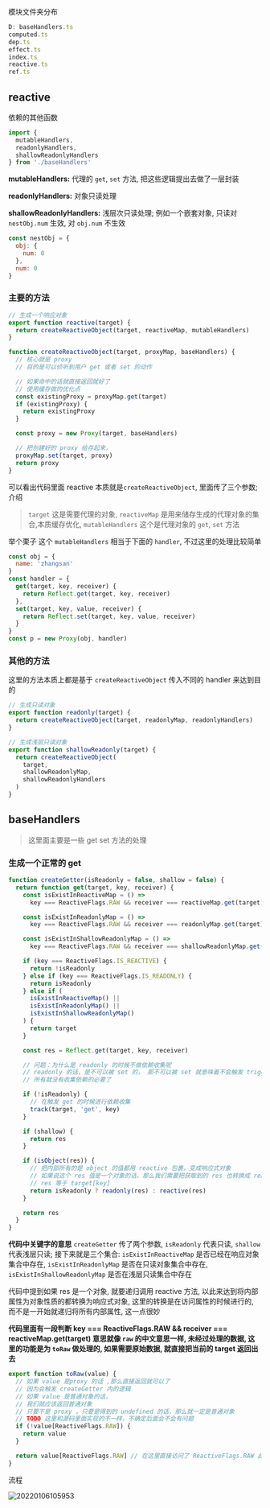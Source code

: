 模块文件夹分布

```javascript
D: baseHandlers.ts
computed.ts
dep.ts
effect.ts
index.ts
reactive.ts
ref.ts
```

## reactive

依赖的其他函数

```javascript
import {
  mutableHandlers,
  readonlyHandlers,
  shallowReadonlyHandlers
} from './baseHandlers'
```

**mutableHandlers:** 代理的 `get`, `set` 方法, 把这些逻辑提出去做了一层封装

**readonlyHandlers:** 对象只读处理

**shallowReadonlyHandlers:** 浅层次只读处理; 例如一个嵌套对象, 只读对 `nestObj.num` 生效, 对 `obj.num` 不生效

```javascript
const nestObj = {
  obj: {
    num: 0
  },
  num: 0
}
```

### 主要的方法

```javascript
// 生成一个响应对象
export function reactive(target) {
  return createReactiveObject(target, reactiveMap, mutableHandlers)
}

function createReactiveObject(target, proxyMap, baseHandlers) {
  // 核心就是 proxy
  // 目的是可以侦听到用户 get 或者 set 的动作

  // 如果命中的话就直接返回就好了
  // 使用缓存做的优化点
  const existingProxy = proxyMap.get(target)
  if (existingProxy) {
    return existingProxy
  }

  const proxy = new Proxy(target, baseHandlers)

  // 把创建好的 proxy 给存起来，
  proxyMap.set(target, proxy)
  return proxy
}
```

可以看出代码里面 reactive 本质就是`createReactiveObject`, 里面传了三个参数; 介绍

> `target` 这是需要代理的对象, `reactiveMap` 是用来储存生成的代理对象的集合,本质缓存优化, `mutableHandlers` 这个是代理对象的 `get`, `set` 方法

举个栗子 这个 `mutableHandlers` 相当于下面的 `handler`, 不过这里的处理比较简单

```javascript
const obj = {
  name: 'zhangsan'
}
const handler = {
  get(target, key, receiver) {
    return Reflect.get(target, key, receiver)
  },
  set(target, key, value, receiver) {
    return Reflect.set(target, key, value, receiver)
  }
}
const p = new Proxy(obj, handler)
```

### 其他的方法

这里的方法本质上都是基于 `createReactiveObject` 传入不同的 handler 来达到目的

```javascript
// 生成只读对象
export function readonly(target) {
  return createReactiveObject(target, readonlyMap, readonlyHandlers)
}

// 生成浅层只读对象
export function shallowReadonly(target) {
  return createReactiveObject(
    target,
    shallowReadonlyMap,
    shallowReadonlyHandlers
  )
}
```

## baseHandlers

> 这里面主要是一些 get set 方法的处理

### 生成一个正常的 get

```javascript
function createGetter(isReadonly = false, shallow = false) {
  return function get(target, key, receiver) {
    const isExistInReactiveMap = () =>
      key === ReactiveFlags.RAW && receiver === reactiveMap.get(target)

    const isExistInReadonlyMap = () =>
      key === ReactiveFlags.RAW && receiver === readonlyMap.get(target)

    const isExistInShallowReadonlyMap = () =>
      key === ReactiveFlags.RAW && receiver === shallowReadonlyMap.get(target)

    if (key === ReactiveFlags.IS_REACTIVE) {
      return !isReadonly
    } else if (key === ReactiveFlags.IS_READONLY) {
      return isReadonly
    } else if (
      isExistInReactiveMap() ||
      isExistInReadonlyMap() ||
      isExistInShallowReadonlyMap()
    ) {
      return target
    }

    const res = Reflect.get(target, key, receiver)

    // 问题：为什么是 readonly 的时候不做依赖收集呢
    // readonly 的话，是不可以被 set 的， 那不可以被 set 就意味着不会触发 trigger
    // 所有就没有收集依赖的必要了

    if (!isReadonly) {
      // 在触发 get 的时候进行依赖收集
      track(target, 'get', key)
    }

    if (shallow) {
      return res
    }

    if (isObject(res)) {
      // 把内部所有的是 object 的值都用 reactive 包裹，变成响应式对象
      // 如果说这个 res 值是一个对象的话，那么我们需要把获取到的 res 也转换成 reactive
      // res 等于 target[key]
      return isReadonly ? readonly(res) : reactive(res)
    }

    return res
  }
}
```

**代码中关键字的意思**
`createGetter` 传了两个参数, `isReadonly` 代表只读, `shallow` 代表浅层只读; 接下来就是三个集合: `isExistInReactiveMap` 是否已经在响应对象集合中存在, `isExistInReadonlyMap` 是否在只读对象集合中存在, `isExistInShallowReadonlyMap` 是否在浅层只读集合中存在

代码中提到如果 res 是一个对象, 就要递归调用 reactive 方法, 以此来达到将内部属性为对象性质的都转换为响应式对象, 这里的转换是在访问属性的时候进行的, 而不是一开始就递归将所有内部属性, 这一点很妙

**代码里面有一段判断 key === ReactiveFlags.RAW && receiver === reactiveMap.get(target) 意思就像 `raw` 的中文意思一样, 未经过处理的数据, 这里的功能是为 `toRaw` 做处理的, 如果需要原始数据, 就直接把当前的 target 返回出去**

```javascript
export function toRaw(value) {
  // 如果 value 是proxy 的话 ,那么直接返回就可以了
  // 因为会触发 createGetter 内的逻辑
  // 如果 value 是普通对象的话，
  // 我们就应该返回普通对象
  // 只要不是 proxy ，只要是得到的 undefined 的话，那么就一定是普通对象
  // TODO 这里和源码里面实现的不一样，不确定后面会不会有问题
  if (!value[ReactiveFlags.RAW]) {
    return value
  }

  return value[ReactiveFlags.RAW] // 在这里直接访问了 ReactiveFlags.RAW 此属性, 从而被代理拦截直接把target return 出去
}
```
流程

![20220106105953](https://cdn.jsdelivr.net/gh/azhen98/A-week-to-learn@assert/image/20220106105953.png)
